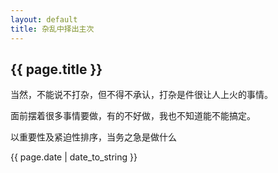 ```yaml
---
layout: default
title: 杂乱中择出主次
---
```


## {{ page.title }}  

当然，不能说不打杂，但不得不承认，打杂是件很让人上火的事情。  

面前摆着很多事情要做，有的不好做，我也不知道能不能搞定。  

以重要性及紧迫性排序，当务之急是做什么


{{ page.date | date_to_string }}